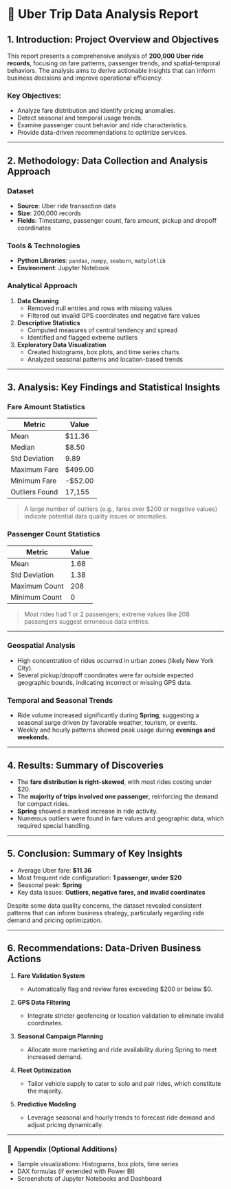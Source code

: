 # 🚗 Uber Trip Data Analysis Report

## 1. Introduction: Project Overview and Objectives

This report presents a comprehensive analysis of **200,000 Uber ride records**, focusing on fare patterns, passenger trends, and spatial-temporal behaviors. The analysis aims to derive actionable insights that can inform business decisions and improve operational efficiency.

### Key Objectives:

- Analyze fare distribution and identify pricing anomalies.
- Detect seasonal and temporal usage trends.
- Examine passenger count behavior and ride characteristics.
- Provide data-driven recommendations to optimize services.

---

## 2. Methodology: Data Collection and Analysis Approach

### Dataset
- **Source**: Uber ride transaction data
- **Size**: 200,000 records
- **Fields**: Timestamp, passenger count, fare amount, pickup and dropoff coordinates

### Tools & Technologies
- **Python Libraries**: `pandas`, `numpy`, `seaborn`, `matplotlib`
- **Environment**: Jupyter Notebook

### Analytical Approach
1. **Data Cleaning**
   - Removed null entries and rows with missing values
   - Filtered out invalid GPS coordinates and negative fare values
2. **Descriptive Statistics**
   - Computed measures of central tendency and spread
   - Identified and flagged extreme outliers
3. **Exploratory Data Visualization**
   - Created histograms, box plots, and time series charts
   - Analyzed seasonal patterns and location-based trends

---

## 3. Analysis: Key Findings and Statistical Insights

### Fare Amount Statistics
| Metric         | Value     |
|----------------|-----------|
| Mean           | $11.36    |
| Median         | $8.50     |
| Std Deviation  | 9.89      |
| Maximum Fare   | $499.00   |
| Minimum Fare   | -$52.00   |
| Outliers Found | 17,155    |

> A large number of outliers (e.g., fares over $200 or negative values) indicate potential data quality issues or anomalies.

### Passenger Count Statistics
| Metric         | Value   |
|----------------|---------|
| Mean           | 1.68    |
| Std Deviation  | 1.38    |
| Maximum Count  | 208     |
| Minimum Count  | 0       |

> Most rides had 1 or 2 passengers; extreme values like 208 passengers suggest erroneous data entries.

---

### Geospatial Analysis
- High concentration of rides occurred in urban zones (likely New York City).
- Several pickup/dropoff coordinates were far outside expected geographic bounds, indicating incorrect or missing GPS data.

### Temporal and Seasonal Trends
- Ride volume increased significantly during **Spring**, suggesting a seasonal surge driven by favorable weather, tourism, or events.
- Weekly and hourly patterns showed peak usage during **evenings and weekends**.

---

## 4. Results: Summary of Discoveries

- The **fare distribution is right-skewed**, with most rides costing under $20.
- The **majority of trips involved one passenger**, reinforcing the demand for compact rides.
- **Spring** showed a marked increase in ride activity.
- Numerous outliers were found in fare values and geographic data, which required special handling.

---

## 5. Conclusion: Summary of Key Insights

- Average Uber fare: **$11.36**
- Most frequent ride configuration: **1 passenger, under $20**
- Seasonal peak: **Spring**
- Key data issues: **Outliers, negative fares, and invalid coordinates**

Despite some data quality concerns, the dataset revealed consistent patterns that can inform business strategy, particularly regarding ride demand and pricing optimization.

---

## 6. Recommendations: Data-Driven Business Actions

1. **Fare Validation System**
   - Automatically flag and review fares exceeding $200 or below $0.

2. **GPS Data Filtering**
   - Integrate stricter geofencing or location validation to eliminate invalid coordinates.

3. **Seasonal Campaign Planning**
   - Allocate more marketing and ride availability during Spring to meet increased demand.

4. **Fleet Optimization**
   - Tailor vehicle supply to cater to solo and pair rides, which constitute the majority.

5. **Predictive Modeling**
   - Leverage seasonal and hourly trends to forecast ride demand and adjust pricing dynamically.

---

### 📎 Appendix (Optional Additions)
- Sample visualizations: Histograms, box plots, time series
- DAX formulas (if extended with Power BI)
- Screenshots of Jupyter Notebooks and Dashboard

